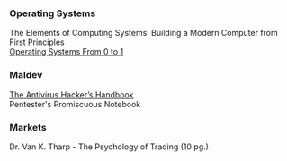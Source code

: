 ### Operating Systems
The Elements of Computing Systems: Building a Modern Computer from First Principles\
[Operating Systems From 0 to 1](https://github.com/tuhdo/os01)


### Maldev
[The Antivirus Hacker’s Handbook](https://repo.zenk-security.com/Magazine%20E-book/Antivirus%20hackers%20handbook.pdf)\
Pentester's Promiscuous Notebook

### Markets
Dr. Van K. Tharp - The Psychology of Trading (10 pg.)
